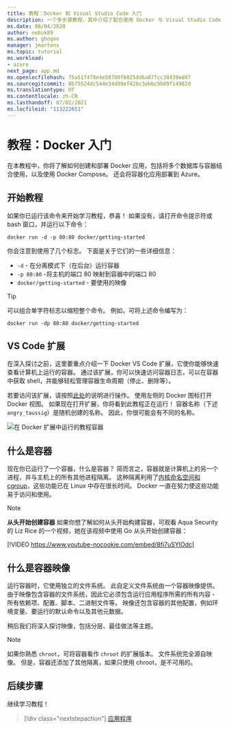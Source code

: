 ```yaml
---
title: 教程：Docker 和 Visual Studio Code 入门
description: 一个多步骤教程，其中介绍了配合使用 Docker 与 Visual Studio Code 的基础知识。
ms.date: 08/04/2020
author: nebuk89
ms.author: ghogen
manager: jmartens
ms.topic: tutorial
ms.workload:
- azure
next_page: app.md
ms.openlocfilehash: 75a51f478e4e58700f6025dd6a87fcc38439ed87
ms.sourcegitcommit: 8b75524dc544e34d09ef428c3ebbc9b09f14982d
ms.translationtype: HT
ms.contentlocale: zh-CN
ms.lasthandoff: 07/02/2021
ms.locfileid: "113222651"
---
```

# <a name="tutorial-get-started-with-docker"></a>教程：Docker 入门

在本教程中，你将了解如何创建和部署 Docker 应用，包括将多个数据库与容器结合使用，以及使用 Docker Compose。 还会将容器化应用部署到 Azure。

## <a name="start-the-tutorial"></a>开始教程

如果你已运行该命令来开始学习教程，恭喜！  如果没有，请打开命令提示符或 bash 窗口，并运行以下命令：

```cli
docker run -d -p 80:80 docker/getting-started
```

你会注意到使用了几个标志。 下面是关于它们的一些详细信息：

- `-d` - 在分离模式下（在后台）运行容器
- `-p 80:80` -将主机的端口 80 映射到容器中的端口 80
- `docker/getting-started` - 要使用的映像

> [!TIP]
> 可以组合单字符标志以缩短整个命令。
> 例如，可将上述命令编写为：
>
> ```cli
> docker run -dp 80:80 docker/getting-started
> ```

## <a name="the-vs-code-extension"></a>VS Code 扩展

在深入探讨之前，这里要重点介绍一下 Docker VS Code 扩展，它使你能够快速查看计算机上运行的容器。 通过该扩展，你可以快速访问容器日志，可以在容器中获取 shell，并能够轻松管理容器生命周期（停止、删除等）。

若要访问该扩展，请按照[此处](https://code.visualstudio.com/docs/containers/overview)的说明进行操作。 使用左侧的 Docker 图标打开 Docker 视图。 如果现在打开扩展，你将看到此教程正在运行！ 容器名称（下述 `angry_taussig`）是随机创建的名称。 因此，你很可能会有不同的名称。

![在 Docker 扩展中运行的教程容器](media/vs-tutorial-in-extension.png)

## <a name="what-is-a-container"></a>什么是容器

现在你已运行了一个容器，什么是容器？ 简而言之，容器就是计算机上的另一个进程，并与主机上的所有其他进程隔离。 这种隔离利用了[内核命名空间和 cgroup](https://medium.com/@saschagrunert/demystifying-containers-part-i-kernel-space-2c53d6979504)，这些功能已在 Linux 中存在很长时间。 Docker 一直在努力使这些功能易于访问和使用。

> [!NOTE]
> **从头开始创建容器** 如果你想了解如何从头开始构建容器，可观看 Aqua Security 的 Liz Rice 的一个视频，她在该视频中使用 Go 从头开始创建容器：
>
> [!VIDEO https://www.youtube-nocookie.com/embed/8fi7uSYlOdc]

## <a name="what-is-a-container-image"></a>什么是容器映像

运行容器时，它使用独立的文件系统。 此自定义文件系统由一个容器映像提供。 由于映像包含容器的文件系统，因此它必须包含运行应用程序所需的所有内容 - 所有依赖项、配置、脚本、二进制文件等。 映像还包含容器的其他配置，例如环境变量、要运行的默认命令以及其他元数据。

稍后我们将深入探讨映像，包括分层、最佳做法等主题。

> [!NOTE]
> 如果你熟悉 `chroot`，可将容器看作 `chroot` 的扩展版本。 文件系统完全源自映像。 但是，容器还添加了其他隔离，如果只使用 chroot，是不可用的。

## <a name="next-steps"></a>后续步骤

继续学习教程！

> [!div class="nextstepaction"]
> [应用程序](your-application.md)
